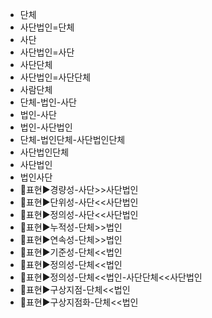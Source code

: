 - 단체
- 사단법인=단체
- 사단
- 사단법인=사단
- 사단단체
- 사단법인=사단단체
- 사람단체
- 단체-법인-사단
- 법인-사단
- 법인-사단법인
- 단체-법인단체-사단법인단체
- 사단법인단체
- 사단법인
- 법인사단
- 📌표현▶️경량성-사단>>사단법인
- 📌표현▶️단위성-사단<<사단법인
- 📌표현▶️정의성-사단<<사단법인
- 📌표현▶️누적성-단체>>법인
- 📌표현▶️연속성-단체>>법인
- 📌표현▶️기준성-단체<<법인
- 📌표현▶️정의성-단체<<법인
- 📌표현▶️정의성-단체<<법인-사단단체<<사단법인
- 📌표현▶️구상지점-단체<<법인
- 📌표현▶️구상지점화-단체<<법인